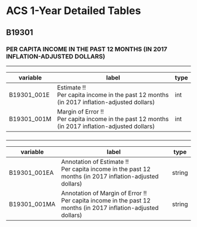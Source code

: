 # ACS 1-Year Detailed Tables

## B19301

### PER CAPITA INCOME IN THE PAST 12 MONTHS (IN 2017 INFLATION-ADJUSTED DOLLARS)

___

| variable | label | type |
| ----- | ----- | ----- |
| B19301_001E | Estimate !!<br>Per capita income in the past 12 months (in 2017 inflation-adjusted dollars) | int |
| B19301_001M | Margin of Error !!<br>Per capita income in the past 12 months (in 2017 inflation-adjusted dollars) | int |
### 

___

| variable | label | type |
| ----- | ----- | ----- |
| B19301_001EA | Annotation of Estimate !!<br>Per capita income in the past 12 months (in 2017 inflation-adjusted dollars) | string |
| B19301_001MA | Annotation of Margin of Error !!<br>Per capita income in the past 12 months (in 2017 inflation-adjusted dollars) | string |

